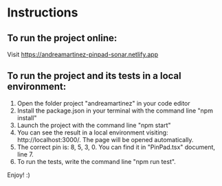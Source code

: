 # Instructions

## To run the project online:

Visit https://andreamartinez-pinpad-sonar.netlify.app

## To run the project and its tests in a local environment:

1. Open the folder project "andreamartinez" in your code editor
2. Install the package.json in your terminal with the command line "npm install"
3. Launch the project with the command line "npm start"
4. You can see the result in a local environment visiting: http://localhost:3000/. The page will be opened automatically.
5. The correct pin is: 8, 5, 3, 0. You can find it in "PinPad.tsx" document, line 7.
6. To run the tests, write the command line "npm run test".

Enjoy! :)
